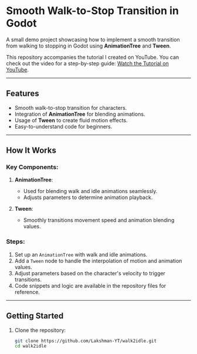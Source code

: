 # Smooth Walk-to-Stop Transition in Godot
A small demo project showcasing how to implement a smooth transition from walking to stopping in Godot using **AnimationTree** and **Tween**.

This repository accompanies the tutorial I created on YouTube. You can check out the video for a step-by-step guide: [Watch the Tutorial on YouTube](https://youtu.be/MTCGoue_vww).

---

## Features
- Smooth walk-to-stop transition for characters.
- Integration of **AnimationTree** for blending animations.
- Usage of **Tween** to create fluid motion effects.
- Easy-to-understand code for beginners.

---

## How It Works
### Key Components:
1. **AnimationTree**:
   - Used for blending walk and idle animations seamlessly.
   - Adjusts parameters to determine animation playback.

2. **Tween**:
   - Smoothly transitions movement speed and animation blending values.

### Steps:
1. Set up an `AnimationTree` with walk and idle animations.
2. Add a `Tween` node to handle the interpolation of motion and animation values.
3. Adjust parameters based on the character's velocity to trigger transitions.
4. Code snippets and logic are available in the repository files for reference.

---

## Getting Started
1. Clone the repository:
   ```bash
   git clone https://github.com/Lakshman-YT/walk2idle.git
   cd walk2idle
